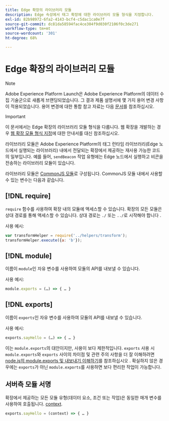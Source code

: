 ```yaml
---
title: Edge 확장의 라이브러리 모듈
description: Edge 속성에서 태그 확장에 대한 라이브러리 모듈 형식을 지정합니다.
exl-id: 82b98972-6fa2-4143-bcf4-c5dac1ca0e7f
source-git-commit: dc81da58594fac4ce304f9d030f2106f0c3de271
workflow-type: tm+mt
source-wordcount: '301'
ht-degree: 68%

---
```


# Edge 확장의 라이브러리 모듈

>[!NOTE]
>
>Adobe Experience Platform Launch은 Adobe Experience Platform의 데이터 수집 기술군으로 새롭게 브랜딩되었습니다. 그 결과 제품 설명서에 몇 가지 용어 변경 사항이 적용되었습니다. 용어 변경에 대한 통합 참고 자료는 다음 [문서](../../term-updates.md)를 참조하십시오.

>[!IMPORTANT]
>
>이 문서에서는 Edge 확장의 라이브러리 모듈 형식을 다룹니다. 웹 확장을 개발하는 경우 [웹 확장 모듈 형식 지정](../web/format.md)에 대한 안내서를 대신 참조하십시오.

라이브러리 모듈은 Adobe Experience Platform의 태그 런타임 라이브러리(Edge 노드에서 실행되는 라이브러리) 내에서 전달되는 확장에서 제공하는 재사용 가능한 코드의 일부입니다. 예를 들어, `sendBeacon` 작업 유형에는 Edge 노드에서 실행하고 비콘을 전송하는 라이브러리 모듈이 있습니다.

라이브러리 모듈은 [CommonJS 모듈](https://nodejs.org/api/modules.html#modules-commonjs-modules)로 구성됩니다. CommonJS 모듈 내에서 사용할 수 있는 변수는 다음과 같습니다.

## [!DNL require]

`require` 함수를 사용하여 확장 내의 모듈에 액세스할 수 있습니다. 확장의 모든 모듈은 상대 경로를 통해 액세스할 수 있습니다. 상대 경로는 `./` 또는 `../`로 시작해야 합니다 .

사용 예시:

```js
var transformHelper = require('../helpers/transform');
transformHelper.execute({a: 'b'});
```

## [!DNL module]

이름이 `module`인 자유 변수를 사용하여 모듈의 API를 내보낼 수 있습니다.

사용 예시:

```js
module.exports = (…) => { … }
```

## [!DNL exports]

이름이 `exports`인 자유 변수를 사용하여 모듈의 API를 내보낼 수 있습니다.

사용 예시:

```js
exports.sayHello = (…) => { … }
```

이는 `module.exports`의 대안이지만, 사용이 보다 제한적입니다. `exports` 사용 시 `module.exports`와 `exports` 사이의 차이점 및 관련 주의 사항을 더 잘 이해하려면 [node.js의 module.exports 및 내보내기 이해하기](https://www.sitepoint.com/understanding-module-exports-exports-node-js/)를 참조하십시오 . 확실하지 않은 경우에는 `exports`가 아닌 `module.exports`를 사용하면 보다 편리한 작업이 가능합니다.

## 서버측 모듈 서명

확장에서 제공하는 모든 모듈 유형(데이터 요소, 조건 또는 작업)은 동일한 매개 변수를 사용하여 호출됩니다. [context](./context.md).

```js
exports.sayHello = (context) => { … }
```

